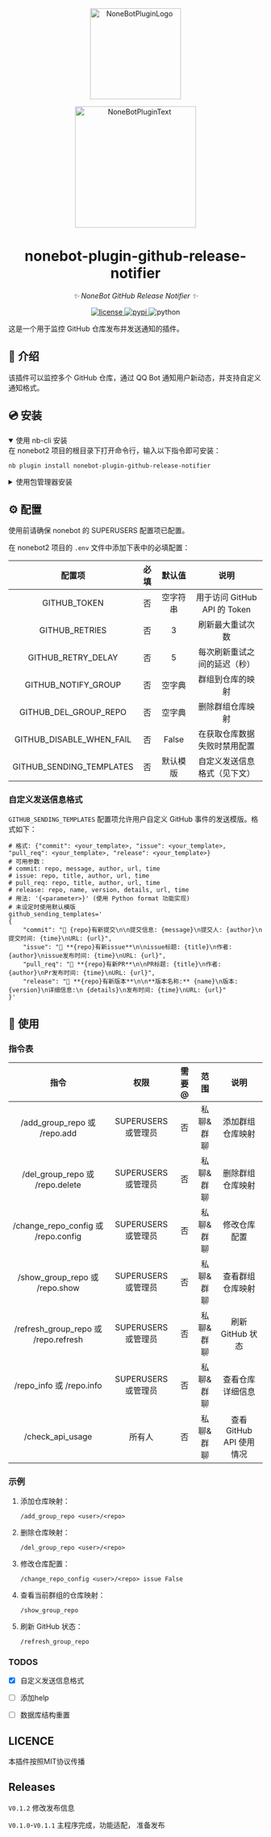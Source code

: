 <div align="center">
  <a href="https://v2.nonebot.dev/store"><img src="https://github.com/A-kirami/nonebot-plugin-template/blob/resources/nbp_logo.png" width="180" height="180" alt="NoneBotPluginLogo"></a>
  <br>
  <p><img src="https://github.com/A-kirami/nonebot-plugin-template/blob/resources/NoneBotPlugin.svg" width="240" alt="NoneBotPluginText"></p>
</div>

<div align="center">

# nonebot-plugin-github-release-notifier

_✨ NoneBot GitHub Release Notifier ✨_

<a href="./LICENSE">
    <img src="https://img.shields.io/github/license/HTony03/nonebot_plugin_github_release_notifier.svg" alt="license">
</a>
<a href="https://pypi.python.org/pypi/nonebot-plugin-github-release-notifier">
    <img src="https://img.shields.io/pypi/v/nonebot-plugin-github-release-notifier.svg" alt="pypi">
</a>
<img src="https://img.shields.io/badge/python-3.9+-blue.svg" alt="python">

</div>

这是一个用于监控 GitHub 仓库发布并发送通知的插件。

## 📖 介绍

该插件可以监控多个 GitHub 仓库，通过 QQ Bot 通知用户新动态，并支持自定义通知格式。

## 💿 安装

<details open>
<summary>使用 nb-cli 安装</summary>
在 nonebot2 项目的根目录下打开命令行，输入以下指令即可安装：

    nb plugin install nonebot-plugin-github-release-notifier

</details>

<details>
<summary>使用包管理器安装</summary>
在 nonebot2 项目的插件目录下，打开命令行，根据你使用的包管理器，输入相应的安装命令：

<details>
<summary>pip</summary>

    pip install nonebot-plugin-github-release-notifier
</details>

打开 nonebot2 项目根目录下的 `pyproject.toml` 文件，在 `[tool.nonebot]` 部分追加写入：

    plugins = ["nonebot-plugin-github-release-notifier"]

</details>

## ⚙️ 配置

使用前请确保 nonebot 的 SUPERUSERS 配置项已配置。

在 nonebot2 项目的 `.env` 文件中添加下表中的必填配置：

| 配置项 | 必填 | 默认值 | 说明 |
|:-----:|:----:|:----:|:----:|
| GITHUB_TOKEN | 否 | 空字符串 | 用于访问 GitHub API 的 Token |
| GITHUB_RETRIES | 否 | 3 | 刷新最大重试次数 |
| GITHUB_RETRY_DELAY | 否 | 5 | 每次刷新重试之间的延迟（秒） |
| GITHUB_NOTIFY_GROUP | 否 | 空字典 | 群组到仓库的映射 |
| GITHUB_DEL_GROUP_REPO | 否 | 空字典 | 删除群组仓库映射 |
| GITHUB_DISABLE_WHEN_FAIL | 否 | False | 在获取仓库数据失败时禁用配置 |
| GITHUB_SENDING_TEMPLATES | 否 | 默认模版 | 自定义发送信息格式（见下文） |

### 自定义发送信息格式

`GITHUB_SENDING_TEMPLATES` 配置项允许用户自定义 GitHub 事件的发送模版。格式如下：

```dotenv
# 格式: {"commit": <your_template>, "issue": <your_template>, "pull_req": <your_template>, "release": <your_template>}
# 可用参数：
# commit: repo, message, author, url, time
# issue: repo, title, author, url, time
# pull_req: repo, title, author, url, time
# release: repo, name, version, details, url, time
# 用法: '{<parameter>}' (使用 Python format 功能实现)
# 未设定时使用默认模版
github_sending_templates='
{
    "commit": "📜 {repo}有新提交\n\n提交信息: {message}\n提交人: {author}\n提交时间: {time}\nURL: {url}",
    "issue": "🐛 **{repo}有新issue**\n\nissue标题: {title}\n作者: {author}\nissue发布时间: {time}\nURL: {url}",
    "pull_req": "🔀 **{repo}有新PR**\n\nPR标题: {title}\n作者: {author}\nPr发布时间: {time}\nURL: {url}",
    "release": "🚀 **{repo}有新版本**\n\n**版本名称:** {name}\n版本: {version}\n详细信息:\n {details}\n发布时间: {time}\nURL: {url}"
}'
```

## 🎉 使用

### 指令表

| 指令 | 权限 | 需要@ | 范围 | 说明 |
|:-----:|:----:|:----:|:----:|:----:|
| /add_group_repo 或 /repo.add | SUPERUSERS 或管理员 | 否 | 私聊&群聊 | 添加群组仓库映射 |
| /del_group_repo 或 /repo.delete | SUPERUSERS 或管理员 | 否 | 私聊&群聊 | 删除群组仓库映射 |
| /change_repo_config 或 /repo.config | SUPERUSERS 或管理员 | 否 | 私聊&群聊 | 修改仓库配置 |
| /show_group_repo 或 /repo.show | SUPERUSERS 或管理员 | 否 | 私聊&群聊 | 查看群组仓库映射 |
| /refresh_group_repo 或 /repo.refresh | SUPERUSERS 或管理员 | 否 | 私聊&群聊 | 刷新 GitHub 状态 |
| /repo_info 或 /repo.info | SUPERUSERS 或管理员 | 否 | 私聊&群聊 | 查看仓库详细信息 |
| /check_api_usage | 所有人 | 否 | 私聊&群聊 | 查看 GitHub API 使用情况 |

### 示例

1. 添加仓库映射：
   ```
   /add_group_repo <user>/<repo>
   ```
2. 删除仓库映射：
   ```
   /del_group_repo <user>/<repo>
   ```
3. 修改仓库配置：
   ```
   /change_repo_config <user>/<repo> issue False
   ```
4. 查看当前群组的仓库映射：
   ```
   /show_group_repo
   ```
5. 刷新 GitHub 状态：
   ```
   /refresh_group_repo
   ```

### TODOS

- [x] 自定义发送信息格式
- [ ] 添加help
- [ ] 数据库结构重置


## LICENCE
本插件按照MIT协议传播

## Releases
`V0.1.2` 修改发布信息

`V0.1.0`-`V0.1.1` 主程序完成，功能适配， 准备发布
